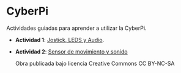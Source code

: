 # CyberPi

Actividades guiadas para aprender a utilizar la CyberPi.

- **Actividad 1**:  [Jostick, LEDS y Audio](https://view.genially.com/675a9cae0b01ba085fc3e6f2/interactive-content-entrenamiento-1-cyberpi).
- **Actividad 2**:  [Sensor de movimiento y sonido](https://view.genially.com/675a9cb80b01ba085fc3f63b/interactive-content-entrenamiento-2-cyberpi)

  Obra publicada bajo licencia Creative Commons CC BY-NC-SA
